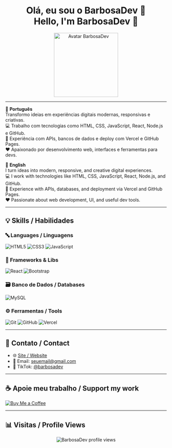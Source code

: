 <h1 align="center">Olá, eu sou o BarbosaDev 👋<br>Hello, I'm BarbosaDev 👋</h1>

<p align="center">
  <img 
    src="https://github.com/barbosadev/barbosadev/blob/main/barbosadev-avatar.png?raw=true" 
    width="200px" 
    alt="Avatar BarbosaDev" 
  />
</p>

---

🚀 **Português**  
Transformo ideias em experiências digitais modernas, responsivas e criativas.  
💻 Trabalho com tecnologias como HTML, CSS, JavaScript, React, Node.js e GitHub.  
🔧 Experiência com APIs, bancos de dados e deploy com Vercel e GitHub Pages.  
❤️ Apaixonado por desenvolvimento web, interfaces e ferramentas para devs.

🚀 **English**  
I turn ideas into modern, responsive, and creative digital experiences.  
💻 I work with technologies like HTML, CSS, JavaScript, React, Node.js, and GitHub.  
🔧 Experience with APIs, databases, and deployment via Vercel and GitHub Pages.  
❤️ Passionate about web development, UI, and useful dev tools.

---

## 💡 Skills / Habilidades

### 🔤 Languages / Linguagens
![HTML5](https://img.shields.io/badge/HTML5-E34F26?style=for-the-badge&logo=html5&logoColor=white)
![CSS3](https://img.shields.io/badge/CSS3-1572B6?style=for-the-badge&logo=css3&logoColor=white)
![JavaScript](https://img.shields.io/badge/JavaScript-F7DF1E?style=for-the-badge&logo=javascript&logoColor=black)

### 🧱 Frameworks & Libs
![React](https://img.shields.io/badge/React-20232A?style=for-the-badge&logo=react&logoColor=61DAFB)
![Bootstrap](https://img.shields.io/badge/Bootstrap-563D7C?style=for-the-badge&logo=bootstrap&logoColor=white)

### 🗃️ Banco de Dados / Databases
![MySQL](https://img.shields.io/badge/MySQL-4479A1?style=for-the-badge&logo=mysql&logoColor=white)

### ⚙️ Ferramentas / Tools
![Git](https://img.shields.io/badge/Git-F05032?style=for-the-badge&logo=git&logoColor=white)
![GitHub](https://img.shields.io/badge/GitHub-181717?style=for-the-badge&logo=github&logoColor=white)
![Vercel](https://img.shields.io/badge/Vercel-000?style=for-the-badge&logo=vercel&logoColor=white)

---

## 📲 Contato / Contact

- 🌐 [Site / Website](https://barbosadev.vercel.app)
- 📧 Email: [seuemail@gmail.com](mailto:seuemail@gmail.com)
- 🎥 TikTok: [@barbosadev](https://tiktok.com/@barbosadev)

---

## ☕ Apoie meu trabalho / Support my work

[![Buy Me a Coffee](https://img.shields.io/badge/Buy%20me%20a%20coffee-donate-yellow?style=for-the-badge&logo=buymeacoffee&logoColor=black)](https://www.buymeacoffee.com/barbosadev)

---

## 📊 Visitas / Profile Views

<p align="center">
  <img src="https://profile-counter.glitch.me/barbosadev/count.svg" alt="BarbosaDev profile views" /> 
</p>
